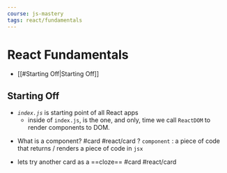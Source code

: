 ```yaml
---
course: js-mastery
tags: react/fundamentals
---
```


# React Fundamentals

- [[#Starting Off|Starting Off]]



## Starting Off

- *`index.js`* is starting point of all React apps
	- inside of `index.js`, is the one, and only, time we call `ReactDOM` to render components to DOM.

* What is a component?  #card #react/card
?
`component` : a piece of code that returns / renders a piece of code in `jsx` 
<!--SR:!2022-08-19,1,130-->


- lets try another card as a ==cloze==  #card #react/card 
<!--SR:!2022-08-19,1,130-->
